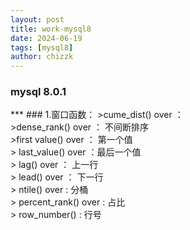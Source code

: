 ```yaml
---
layout: post
title: work-mysql8
date: 2024-06-19
tags: [mysql8]
author: chizzk
---
```

<h3>mysql 8.0.1</h3>
***
### 1.窗口函数：
>cume_dist() over  ： 
<br>
>dense_rank() over ： 不间断排序
<br>
>first value() over ： 第一个值
<br>
> last_value() over ：最后一个值
<br>
> lag() over ： 上一行
<br>
> lead() over ： 下一行
<br>
> ntile() over : 分桶
<br>
> percent_rank() over : 占比
<br>
> row_number() : 行号


